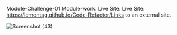 Module-Challenge-01
Module-work.
Live Site: Live Site: https://lemontag.github.io/Code-Refactor/Links to an external site.

![Screenshot (43)](https://github.com/LemonTag/Code-Refactor/assets/50891761/b832c15e-2979-4c39-81f7-78cec48dbf31)
